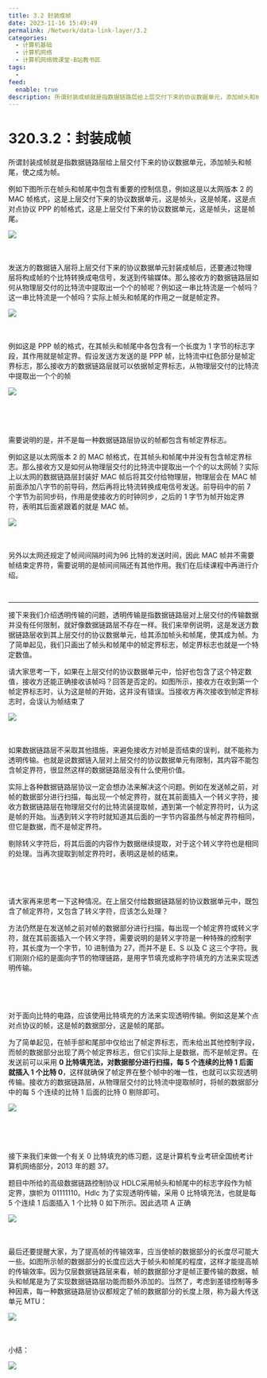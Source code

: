 ```yaml
---
title: 3.2 封装成帧
date: 2023-11-16 15:49:49
permalink: /Network/data-link-layer/3.2
categories:
  - 计算机基础
  - 计算机网络
  - 计算机网络微课堂-B站教书匠
tags:
  - 
feed:
  enable: true
description: 所谓封装成帧就是指数据链路层给上层交付下来的协议数据单元，添加帧头和帧尾，‍‍使之成为帧。
---
```


# 320.3.2：封装成帧

‍‍所谓封装成帧就是指数据链路层给上层交付下来的协议数据单元，添加帧头和帧尾，‍‍使之成为帧。

<!-- more -->


例如下图所示在帧头和帧尾中包含有重要的控制信息，例如‍‍这是以太网版本 2 的 MAC 帧格式，这是上层交付下来的协议数据单元，这是帧头，‍‍这是帧尾，这是点对点协议 PPP 的帧格式，这是上层交付下来的协议数据单元，这是帧头，‍‍这是帧尾。

​![](https://image.peterjxl.com/blog/image-20211212102926-19pvyc9.png)​

‍

发送方的数据链入层将上层交付下来的协议数据单元封装成帧后，还要通过物理层‍‍将构成帧的个比特转换成电信号，发送到传输媒体。‍‍那么接收方的数据链路层‍‍如何从物理层交付的比特流中提取出一个个的帧呢？例如‍‍这一串比特流是一个帧吗？这一串比特流是一个帧吗？实际上‍‍帧头和帧尾的作用之一就是帧定界。

​![](https://image.peterjxl.com/blog/image-20211212103003-nambbcz.png)​

‍

例如这是 PPP 帧的格式，在其帧头和帧尾中‍‍各包含有一个长度为 1 字节的标志字段，其作用就是帧定界。假设发送方发送的是 PPP 帧，‍‍比特流中红色部分是帧定界标志，那么接收方的数据链路层就可以依据帧定界标志，‍‍从物理层交付的比特流中提取出一个个的帧

​![](https://image.peterjxl.com/blog/image-20211212103054-gbg81f6.png)​

‍

‍

需要说明的是‍‍，并不是每一种数据链路层协议的帧都包含有帧定界标志。‍‍

例如这是以太网版本 2 的 MAC 帧格式，‍‍在其帧头和帧尾中并没有包含帧定界标志。那么接收方又是如何从物理层交付的比特流中‍‍提取出一个个的以太网帧？实际上以太网的数据链路层封装好 MAC 帧后将其交付给物理层，‍‍物理层会在 MAC 帧前面添加八字节的前导码，然后再将比特流转换成电信号发送‍‍。前导码中的前 7 个字节为‍‍前同步码，作用是使接收方的时钟同步，之后的 1 字节为帧开始定界符，‍‍表明其后面紧跟着的就是 MAC 帧。‍‍

​![](https://image.peterjxl.com/blog/image-20211212103236-a0cn1jh.png)​

‍

另外以太网还规定了帧间间隔时间为‍‍96 比特的发送时间，因此 MAC 帧并不需要帧结束定界符，需要说明的是‍‍帧间间隔还有其他作用。‍‍我们在后续课程中再进行介绍。

‍

---

接下来我们介绍透明传输的问题，‍‍透明传输是指数据链路层对上层交付的传输数据并没有任何限制，就好像数据链路层不存在一样。‍‍我们来举例说明，这是发送方数据链路层收到其上层交付的协议数据单元，给其添加帧头‍‍和帧尾，使其成为帧。‍‍为了简单起见，我们只画出了帧头和帧尾中的帧定界标志，‍‍帧定界标志也就是一个特定数值。

请大家思考一下，如果在上层交付的协议数据单元中，‍‍恰好也包含了这个特定数值，接收方还能正确接收该帧吗？‍‍回答是否定的。如图所示，接收方在收到第一个帧定界标志时，认为这是帧的开始，‍‍这并没有错误。‍‍当接收方再次接收到帧定界标志时，会误认为帧结束了

​![](https://image.peterjxl.com/blog/image-20211212104752-i0e4klv.png)​

‍

如果数据链路层不采取其他措施，来避免接收方对帧是否结束的误判，就不能称为透明传输。‍‍也就是说数据链入层对上层交付的协议数据单元有限制，其内容不能包含帧定界符，‍‍很显然这样的数据链路层没有什么使用价值。

实际上各种数据链路层协议一定会想办法来解决这个问题。‍‍例如在发送帧之前，‍‍对帧的数据部分进行扫描，每出现一个帧定界符，就在其前面插入一个转义字符，‍‍接收方数据链路层在物理层交付的比特流装提取帧，遇到第一个帧定界符时，认为这是帧的开始。‍‍当遇到转义字符时就知道其后面的一字节内容虽然与帧定界符相同，但它是数据，‍‍而不是帧定界符。

剔除转义字符后，将其后面的内容作为数据继续提取，‍‍对于这个转义字符也是相同的处理。‍‍当再次提取到帧定界符时，表明这是帧的结束。‍‍

‍

‍

请大家再来思考一下这种情况。在上层交付给数据链路层的协议数据单元中，既包含了帧定界符，‍‍又包含了转义字符，应该怎么处理？

方法仍然是在发送帧之前对帧的数据部分进行扫描，‍‍每出现一个帧定界符或转义字符，‍‍就在其前面插入一个转义字符，需要说明的是转义字符是一种特殊的控制字符，‍‍其长度为一个字节，10 进制值为 27，而并不是 E、S 以及 C 这三个字符。‍‍我们刚刚介绍的是面向字节的物理链路，是用字节填充或称字符填充的方法‍‍来实现透明传输。‍‍

‍

‍

对于面向比特的电路，应该使用比特填充的方法来实现透明传输。例如‍‍这是某个点对点协议的帧，‍‍这是帧的数据部分，这是帧的尾部。

为了简单起见，在帧手部和尾部中‍‍仅给出了帧定界标志，而未给出其他控制字段，而帧的数据部分出现了两个帧定界标志，‍‍但它们实际上是数据，而不是帧定界。‍‍在发送前可以采用 **0 比特填充法，‍‍对数据部分进行扫描，每 5 个连续的比特 1 后面就插入 1 个比特 0**，‍‍这样就确保了帧定界在整个帧中的唯一性，也就可以实现透明传输。接收方的数据链路层，‍‍从物理层交付的比特流中提取帧时，将帧的数据部分中的每 5 个连续的比特 1 后面的比特 0 剔除即可。‍‍

​![](https://image.peterjxl.com/blog/image-20211212105240-hy1pddg.png)​

‍

‍

接下来我们来做一个有关 0 比特填充的练习题，这是计算机专业考研全国统考‍‍计算机网络部分，2013 年的题 37。

题目中所给的高级数据链路控制协议 HDLC‍‍采用帧头和帧尾中的标志字段作为帧定界，旗帜为 01111110。‍‍Hdlc 为了实现透明传输，采用 0 比特填充法，也就是每 5 个连续 1 后面插入 1 个比特 0‍‍ 如下所示。因此选项 A 正确

​![](https://image.peterjxl.com/blog/image-20211212105344-qbwkvpf.png)​

‍

最后还要提醒大家，为了提高帧的传输效率，‍‍应当使帧的数据部分的长度尽可能大一些。‍‍如图所示帧的数据部分的长度‍‍应远大于帧头和帧尾的程度，这样才能提高帧的传输效率。因为仅层数据链路层来看，‍‍帧的数据部分才是帧正要传输的数据，帧头和帧尾是为了实现数据链路层功能而额外添加的。‍‍当然了，考虑到差错控制等多种因素，每一种数据链路层协议都规定了帧的数据部分的长度上限，‍‍称为最大传送单元 MTU：

​![](https://image.peterjxl.com/blog/image-20211212105438-r6a2r5f.png)​

‍

小结：

​![](https://image.peterjxl.com/blog/image-20211212105453-a9uierj.png)​

‍

‍

‍
